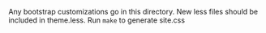 Any bootstrap customizations go in this directory. New less files should be
included in theme.less. Run `make` to generate site.css
